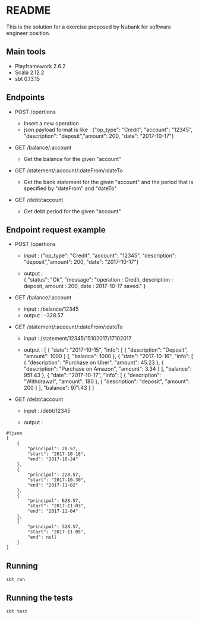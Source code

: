 # README #

This is the solution for a exercise proposed by Nubank for software engineer position.

## Main tools

* Playframework 2.6.2
* Scala 2.12.2
* sbt 0.13.15

## Endpoints

* POST /opertions
    * Insert a new operation
	* json payload format is like : {"op_type": "Credit", "account": "12345", "description": "deposit","amount": 200, "date": "2017-10-17"}
	
* GET /balance/:account
    * Get the balance for the given "account"

* GET /statement/:account/:dateFrom/:dateTo
    * Get the bank statement for the given "account" and the period that is specified by "dateFrom" and "dateTo" 

* GET /debt/:account
    * Get debt period for the given "account" 

## Endpoint request example

* POST /opertions
    * input :
        {"op_type": "Credit", "account": "12345", "description": "deposit","amount": 200, "date": "2017-10-17"}
    
    * output :  
        {
            "status": "Ok", 
            "message": "operation : Credit, description : deposit, amount : 200, date : 2017-10-17 saved."
        }

* GET /balance/:account
    * input : /balance/12345
    * output : -328.57

* GET /statement/:account/:dateFrom/:dateTo
    * input : /statement/12345/15102017/17102017
    
    * output : 
[
    {
        "date": "2017-10-15",
        "info": [
            {
                "description": "Deposit",
                "amount": 1000
            }
        ],
        "balance": 1000
    },
    {
        "date": "2017-10-16",
        "info": [
            {
                "description": "Purchase on Uber",
                "amount": 45.23
            },
            {
                "description": "Purchase on Amazon",
                "amount": 3.34
            }
        ],
        "balance": 951.43
    },
    {
        "date": "2017-10-17",
        "info": [
            {
                "description": "Withdrawal",
                "amount": 180
            },
            {
                "description": "deposit",
                "amount": 200
            }
        ],
        "balance": 971.43
    }
]

* GET /debt/:account
    * input : /debt/12345
    
    * output : 
```
#!json
[
    {
        "principal": 28.57,
        "start": "2017-10-18",
        "end": "2017-10-24"
    },
    {
        "principal": 228.57,
        "start": "2017-10-30",
        "end": "2017-11-02"
    },
    {
        "principal": 628.57,
        "start": "2017-11-03",
        "end": "2017-11-04"
    },
    {
        "principal": 528.57,
        "start": "2017-11-05",
        "end": null
    }
]
```

## Running 

    sbt run

## Running the tests

    sbt test

